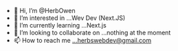 - 👋 Hi, I’m @HerbOwen
- 👀 I’m interested in ...Wev Dev (Next.JS)
- 🌱 I’m currently learning ...Next.js
- 💞️ I’m looking to collaborate on ...nothing at the moment
- 📫 How to reach me ...herbswebdev@gmail.com

<!---
HerbOwen/HerbOwen is a ✨ special ✨ repository because its `README.md` (this file) appears on your GitHub profile.
You can click the Preview link to take a look at your changes.
--->
